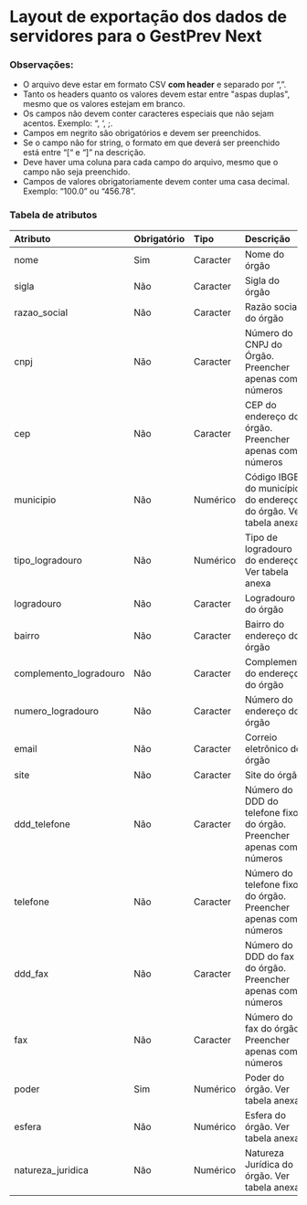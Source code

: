 # Layout de exportação dos dados de servidores para o GestPrev Next

### Observações:

 - O arquivo deve estar em formato CSV **com header** e separado por “,”.
 - Tanto os headers quanto os valores devem estar entre "aspas duplas", mesmo que os valores estejam em branco.
 - Os campos não devem conter caracteres especiais que não sejam acentos. Exemplo: “, ‘, ;.
 - Campos em negrito são obrigatórios e devem ser preenchidos.
 - Se o campo não for string, o formato em que deverá ser preenchido está entre “[“ e “]” na descrição.
 - Deve haver uma coluna para cada campo do arquivo, mesmo que o campo não seja preenchido.
 - Campos de valores obrigatoriamente devem conter uma casa decimal. Exemplo: “100.0” ou “456.78”.

### Tabela de atributos

   | Atributo               | Obrigatório | Tipo     | Descrição                                                             | Tamanho  |
   | :-------               | :---------- | :---     | :--------                                                             | -------: |
   | nome                   | Sim         | Caracter | Nome do órgão                                                         | 100      |
   | sigla                  | Não         | Caracter | Sigla do órgão                                                        | 10       |
   | razao_social           | Não         | Caracter | Razão social do órgão                                                 | 100      |
   | cnpj                   | Não         | Caracter | Número do CNPJ do Órgão. Preencher apenas com números                 | 14       |
   | cep                    | Não         | Caracter | CEP do endereço do órgão. Preencher apenas com números                | 8        |
   | municipio              | Não         | Numérico | Código IBGE do município do endereço do órgão. Ver tabela anexa       | 6        |
   | tipo_logradouro        | Não         | Numérico | Tipo de logradouro do endereço. Ver tabela anexa                      | 2        |
   | logradouro             | Não         | Caracter | Logradouro do órgão                                                   | 40       |
   | bairro                 | Não         | Caracter | Bairro do endereço do órgão                                           | 30       |
   | complemento_logradouro | Não         | Caracter | Complemento do endereço do órgão                                      | 30       |
   | numero_logradouro      | Não         | Caracter | Número do endereço do órgão                                           | 5        |
   | email                  | Não         | Caracter | Correio eletrônico do órgão                                           | 80       |
   | site                   | Não         | Caracter | Site do órgão                                                         | 40       |
   | ddd_telefone           | Não         | Caracter | Número do DDD do telefone fixo do órgão. Preencher apenas com números | 2        |
   | telefone               | Não         | Caracter | Número do telefone fixo do órgão. Preencher apenas com números        | 9        |
   | ddd_fax                | Não         | Caracter | Número do DDD do fax do órgão. Preencher apenas com números           | 2        |
   | fax                    | Não         | Caracter | Número do fax do órgão. Preencher apenas com números                  | 9        |
   | poder                  | Sim         | Numérico | Poder do órgão. Ver tabela anexa                                      | -        |
   | esfera                 | Não         | Numérico | Esfera do órgão. Ver tabela anexa                                     | -        |
   | natureza_juridica      | Não         | Numérico | Natureza Jurídica do órgão. Ver tabela anexa                          | -        |
